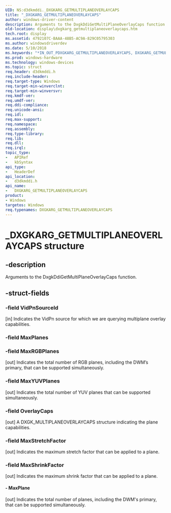 ```yaml
---
UID: NS:d3dkmddi._DXGKARG_GETMULTIPLANEOVERLAYCAPS
title: "_DXGKARG_GETMULTIPLANEOVERLAYCAPS"
author: windows-driver-content
description: Arguments to the DxgkDdiGetMultiPlaneOverlayCaps function.
old-location: display\dxgkarg_getmultiplaneoverlaycaps.htm
tech.root: display
ms.assetid: 4792107C-BAAA-48B5-AC9A-829C05795303
ms.author: windowsdriverdev
ms.date: 5/10/2018
ms.keywords: "*IN_OUT_PDXGKARG_GETMULTIPLANEOVERLAYCAPS, DXGKARG_GETMULTIPLANEOVERLAYCAPS, DXGKARG_GETMULTIPLANEOVERLAYCAPS structure [Display Devices], _DXGKARG_GETMULTIPLANEOVERLAYCAPS, d3dkmddi/DXGKARG_GETMULTIPLANEOVERLAYCAPS, display.dxgkarg_getmultiplaneoverlaycaps"
ms.prod: windows-hardware
ms.technology: windows-devices
ms.topic: struct
req.header: d3dkmddi.h
req.include-header: 
req.target-type: Windows
req.target-min-winverclnt: 
req.target-min-winversvr: 
req.kmdf-ver: 
req.umdf-ver: 
req.ddi-compliance: 
req.unicode-ansi: 
req.idl: 
req.max-support: 
req.namespace: 
req.assembly: 
req.type-library: 
req.lib: 
req.dll: 
req.irql: 
topic_type:
-	APIRef
-	kbSyntax
api_type:
-	HeaderDef
api_location:
-	d3dkmddi.h
api_name:
-	DXGKARG_GETMULTIPLANEOVERLAYCAPS
product:
- Windows
targetos: Windows
req.typenames: DXGKARG_GETMULTIPLANEOVERLAYCAPS
---
```


# _DXGKARG_GETMULTIPLANEOVERLAYCAPS structure


## -description


Arguments to the DxgkDdiGetMultiPlaneOverlayCaps function.


## -struct-fields




### -field VidPnSourceId

[in] Indicates the VidPn source for which we are querying multiplane overlay capabilities.


### -field MaxPlanes

 


### -field MaxRGBPlanes

[out] Indicates the total number of RGB planes, including the DWM’s primary, that can be supported simultaneously.


### -field MaxYUVPlanes

[out] Indicates the total number of YUV planes that can be supported simultaneously.


### -field OverlayCaps

[out] A DXGK_MULTIPLANEOVERLAYCAPS structure indicating the plane capabilities.


### -field MaxStretchFactor

[out] Indicates the maximum stretch factor that can be applied to a plane.


### -field MaxShrinkFactor

[out] Indicates the maximum shrink factor that can be applied to a plane.


#### - MaxPlane

[out] Indicates the total number of planes, including the DWM's primary, that can be supported simultaneously.

